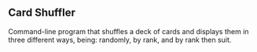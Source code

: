 ## Card Shuffler
Command-line program that shuffles a deck of cards and displays them in three different ways, being: randomly, by rank, and by rank then suit.

